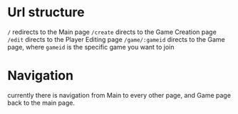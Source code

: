 # Url structure
`/` redirects to the Main page
`/create` directs to the Game Creation page
`/edit` directs to the Player Editing page
`/game/:gameid` directs to the Game page, where `gameid` is the specific game you want to join

# Navigation
currently there is navigation from Main to every other page, and Game page back
to the main page.
